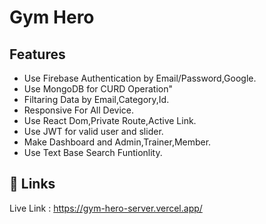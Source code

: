 # Gym Hero

## Features

- Use Firebase Authentication by Email/Password,Google.
- Use MongoDB for CURD Operation"
- Filtaring Data by Email,Category,Id.
- Responsive For All Device.
- Use React Dom,Private Route,Active Link.
- Use JWT for valid user and slider.
- Make Dashboard and Admin,Trainer,Member.
- Use Text Base Search Funtionlity.


## 🔗 Links

Live Link : https://gym-hero-server.vercel.app/
